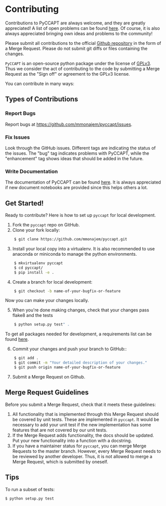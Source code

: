 # Contributing

Contributions to PyCCAPT are always welcome, and they are greatly appreciated!
A list of open problems can be found [here](https://github.com/mmonajem/pyccapt/issues).
Of course, it is also always appreciated bringing own ideas and problems to the community!


Please submit all contributions to the official [Github repository](https://github.com/mmonajem/pyccapt) in the form of a Merge Request. Please do not submit git diffs or files containing the changes.

`PyCCAPT` is an open-source python package under the license of [GPLv3](https://github.com/mmonajem/pyccapt/blob/main/LICENSE). Thus we consider the act of contributing to the code by submitting a Merge Request as the "Sign off" or agreement to the GPLv3 license.

You can contribute in many ways:

## Types of Contributions

### Report Bugs

Report bugs at https://github.com/mmonajem/pyccapt/issues.

### Fix Issues

Look through the GitHub issues. Different tags are indicating the status of the issues.
The "bug" tag indicates problems with PyCCAPT, while the "enhancement" tag shows ideas that should be added in the future.

### Write Documentation

The documentation of PyCCAPT can be found [here](https://github.com/mmonajem/pyccapt/tree/main/docs).
It is always appreciated if new document notebooks are provided
since this helps others a lot.

## Get Started!

Ready to contribute? Here is how to set up `pyccapt` for local development.

1. Fork the `pyccapt` repo on GitHub.
2. Clone your fork locally:
```bash
    $ git clone https://github.com/mmonajem/pyccapt.git
```
3. Install your local copy into a virtualenv. It is also recommended to use anaconda or miniconda to manage the python environments.
```bash
    $ mkvirtualenv pyccapt
    $ cd pyccapt/
    $ pip install -e .
```
4. Create a branch for local development:
```bash
    $ git checkout -b name-of-your-bugfix-or-feature
```
   Now you can make your changes locally.

5. When you're done making changes, check that your changes pass flake8 and the
   tests
```bash
    $ python setup.py test" .
```

   To get all packages needed for development, a requirements list can be found [here](https://github.com/mmonajem/pyccapt/blob/main/setup.py).

6. Commit your changes and push your branch to GitHub::
```bash
    $ git add .
    $ git commit -m "Your detailed description of your changes."
    $ git push origin name-of-your-bugfix-or-feature
```
7. Submit a Merge Request on Github.

## Merge Request Guidelines

Before you submit a Merge Request, check that it meets these guidelines:

1. All functionality that is implemented through this Merge Request should be covered by unit tests. These are implemented in `pyccapt`. It would be necessary to add your unit test if the new implementation has some features that are not covered by our unit tests.
2. If the Merge Request adds functionality, the docs should be updated. Put your new functionality into a function with a docstring.
3. If you have a maintainer status for `pyccapt`, you can merge Merge Requests to the master branch. However, every Merge Request needs to be reviewed by another developer. Thus, it is not allowed to merge a Merge Request, which is submitted by oneself.

## Tips

To run a subset of tests:
```bash
$ python setup.py test
```
